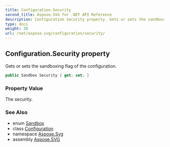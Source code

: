 ```yaml
---
title: Configuration.Security
second_title: Aspose.SVG for .NET API Reference
description: Configuration Security property. Gets or sets the sandboxing flag of the configuration
type: docs
weight: 30
url: /net/aspose.svg/configuration/security/
---
```

## Configuration.Security property

Gets or sets the sandboxing flag of the configuration.

```csharp
public Sandbox Security { get; set; }
```

### Property Value

The security.

### See Also

* enum [Sandbox](../../sandbox/)
* class [Configuration](../)
* namespace [Aspose.Svg](../../../aspose.svg/)
* assembly [Aspose.SVG](../../../)
